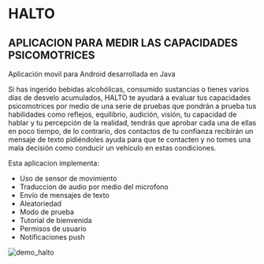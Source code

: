 # HALTO
## APLICACION PARA MEDIR LAS CAPACIDADES PSICOMOTRICES

Aplicación movil para Android desarrollada en Java

Si has ingerido bebidas alcohólicas, consumido sustancias o tienes varios días de desvelo acumulados, HALTO te ayudará a evaluar tus capacidades psicomotrices por medio de una serie de pruebas que pondrán a prueba tus habilidades como reflejos, equilibrio, audición, visión, tu capacidad de hablar y tu percepción de la realidad, tendrás que aprobar cada una de ellas en poco tiempo, de lo contrario, dos contactos de  tu confianza recibirán un mensaje de texto pidiéndoles ayuda para que te contacten y no tomes una mala decisión como conducir un vehículo en estas condiciones.

Esta aplicacion implementa:

- Uso de sensor de movimiento
- Traduccion de audio por medio del microfono
- Envío de mensajes de texto
- Aleatoriedad
- Modo de prueba 
- Tutorial de bienvenida
- Permisos de usuario
- Notificaciones push

![demo_halto](https://user-images.githubusercontent.com/93736539/159970684-8d51590c-1479-4cbb-ac0e-e78c7456d1ad.gif)
